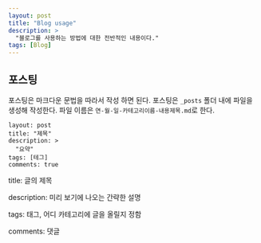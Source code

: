 ```yaml
---
layout: post
title: "Blog usage"
description: >
  "블로그를 사용하는 방법에 대한 전반적인 내용이다."
tags: [Blog]
---
```


## 포스팅

포스팅은 마크다운 문법을 따라서 작성 하면 된다.
포스팅은 `_posts` 폴더 내에 파일을 생성해 작성한다.
파일 이름은 `연-월-일-카테고리이름-내용제목.md`로 한다.

```
layout: post
title: "제목"
description: >
  "요약"
tags: [테그]
comments: true
```

title: 글의 제목

description: 미리 보기에 나오는 간략한 설명

tags: 태그, 어디 카테고리에 글을 올릴지 정함

comments: 댓글
